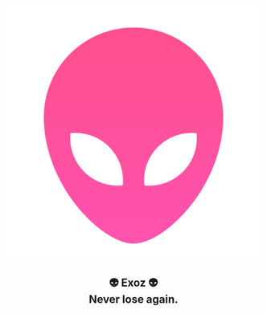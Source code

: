 <p align="center">
  <picture>
    <img alt="flame logo" src="./Images/Exoz.png">
  </picture>
</p>
<h2 align="center">
  👽 Exoz 👽
  <br/>
  Never lose again.
</h2>
